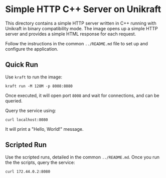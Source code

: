 # Simple HTTP C++ Server on Unikraft

This directory contains a simple HTTP server written in C++ running with Unikraft in binary compatibility mode.
The image opens up a simple HTTP server and provides a simple HTML response for each request.

Follow the instructions in the common `../README.md` file to set up and configure the application.

## Quick Run

Use `kraft` to run the image:

```console
kraft run -M 128M -p 8008:8080
```

Once executed, it will open port `8008` and wait for connections, and can be queried.

Query the service using:

```console
curl localhost:8080
```

It will print a "Hello, World!" message.

## Scripted Run

Use the scripted runs, detailed in the common `../README.md`.
Once you run the the scripts, query the service:

```console
curl 172.44.0.2:8080
```
